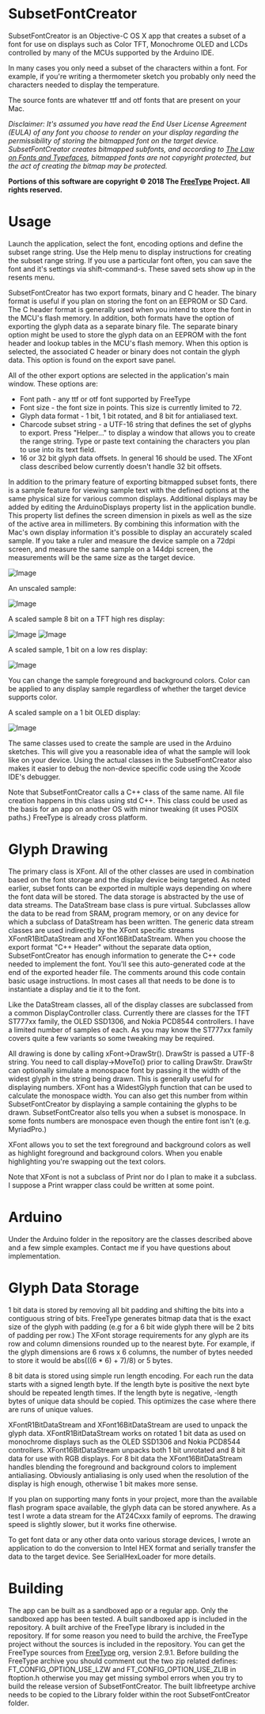# SubsetFontCreator

SubsetFontCreator is an Objective-C OS X app that creates a subset of a font for use on displays such as Color TFT, Monochrome OLED and LCDs controlled by many of the MCUs supported by the Arduino IDE.

In many cases you only need a subset of the characters within a font.  For example, if you're writing a thermometer sketch you probably only need the characters needed to display the temperature.

The source fonts are whatever ttf and otf fonts that are present on your Mac.

<i>Disclaimer: It's assumed you have read the End User License Agreement (EULA) of any font you choose to render on your display regarding the permissibility of storing the bitmapped font on the target device. SubsetFontCreator creates bitmapped subfonts, and according to [The Law on Fonts and Typefaces](https://www.crowdspring.com/blog/font-law-licensing/), bitmapped fonts are not copyright protected, but the act of creating the bitmap may be protected.</i>

<b>Portions of this software are copyright © 2018 The [FreeType](https://www.freetype.org) Project.  All rights reserved.</b>


# Usage
Launch the application, select the font, encoding options and define the subset range string.  Use the Help menu to display instructions for creating the subset range string.  If you use a particular font often, you can save the font and it's settings via shift-command-s.  These saved sets show up in the resents menu.

SubsetFontCreator has two export formats, binary and C header.  The binary format is useful if you plan on storing the font on an EEPROM or SD Card.  The C header format is generally used when you intend to store the font in the MCU's flash memory.  In addition, both formats have the option of exporting the glyph data as a separate binary file.  The separate binary option might be used to store the glyph data on an EEPROM with the font header and lookup tables in the MCU's flash memory.  When this option is selected, the associated C header or binary does not contain the glyph data.  This option is found on the export save panel.

All of the other export options are selected in the application's main window.  These options are:
* Font path - any ttf or otf font supported by FreeType
* Font size - the font size in points.  This size is currently limited to 72.
* Glyph data format - 1 bit, 1 bit rotated, and 8 bit for antialiased text.
* Charcode subset string - a UTF-16 string that defines the set of glyphs to export.  Press "Helper…" to display a window that allows you to create the range string. Type or paste text containing the characters you plan to use into its text field. 
* 16 or 32 bit glyph data offsets.  In general 16 should be used.  The XFont class described below currently doesn't handle 32 bit offsets.

In addition to the primary feature of exporting bitmapped subset fonts, there is a sample feature for viewing sample text with the defined options at the same physical size for various common displays.  Additional displays may be added by editing the ArduinoDisplays property list in the application bundle.  This property list defines the screen dimension in pixels as well as the size of the active area in millimeters.  By combining this information with the Mac's own display information it's possible to display an accurately scaled sample.  If you take a ruler and measure the device sample on a 72dpi screen, and measure the same sample on a 144dpi screen, the measurements will be the same size as the target device. 

![Image](MainWAtLaunch.jpg)

An unscaled sample:

![Image](MainWUnscaledSample.jpg)

A scaled sample 8 bit on a TFT high res display:

![Image](MainWScaledSample.jpg)
![Image](Fly_RGB_Sample.jpg)

A scaled sample, 1 bit on a low res display:

![Image](MainWScaledSample2.jpg)

You can change the sample foreground and background colors.  Color can be applied to any display sample regardless of whether the target device supports color.

A scaled sample on a 1 bit OLED display:

![Image](OLED_Time_Sample.jpg)

The same classes used to create the sample are used in the Arduino sketches.  This will give you a reasonable idea of what the sample will look like on your device.  Using the actual classes in the SubsetFontCreator also makes it easier to debug the non-device specific code using the Xcode IDE's debugger.

Note that SubsetFontCreator calls a C++ class of the same name.  All file creation happens in this class using std C++.  This class could be used as the basis for an app on another OS with minor tweaking (it uses POSIX paths.)  FreeType is already cross platform.

# Glyph Drawing
The primary class is XFont.  All of the other classes are used in combination based on the font storage and the display device being targeted.  As noted earlier, subset fonts can be exported in multiple ways depending on where the font data will be stored.  The data storage is abstracted by the use of data streams.  The DataStream base class is pure virtual.  Subclasses allow the data to be read from SRAM, program memory, or on any device for which a subclass of DataStream has been written.  The generic data stream classes are used indirectly by the XFont specific streams XFontR1BitDataStream and XFont16BitDataStream.  When you choose the export format "C++ Header" without the separate data option, SubsetFontCreator has enough information to generate the C++ code needed to implement the font.  You'll see this auto-generated code at the end of the exported header file.  The comments around this code contain basic usage instructions.  In most cases all that needs to be done is to instantiate a display and tie it to the font.

Like the DataStream classes, all of the display classes are subclassed from a common DisplayController class.  Currently there are classes for the TFT ST777xx family, the OLED SSD1306, and Nokia PCD8544 controllers.  I have a limited number of samples of each.  As you may know the ST777xx family covers quite a few variants so some tweaking may be required.

All drawing is done by calling xFont->DrawStr().  DrawStr is passed a UTF-8 string.  You need to call display->MoveTo() prior to calling DrawStr.  DrawStr can optionally simulate a monospace font by passing it the width of the widest glyph in the string being drawn.  This is generally useful for displaying numbers.  XFont has a WidestGlyph function that can be used to calculate the monospace width.  You can also get this number from within SubsetFontCreator by displaying a sample containing the glyphs to be drawn.  SubsetFontCreator also tells you when a subset is monospace.  In some fonts numbers are monospace even though the entire font isn't (e.g. MyriadPro.)

XFont allows you to set the text foreground and background colors as well as highlight foreground and background colors.  When you enable highlighting you're swapping out the text colors.

Note that XFont is not a subclass of Print nor do I plan to make it a subclass.  I suppose a Print wrapper class could be written at some point.

# Arduino
Under the Arduino folder in the repository are the classes described above and a few simple examples.  Contact me if you have questions about implementation.

# Glyph Data Storage
1 bit data is stored by removing all bit padding and shifting the bits into a contiguous string of bits.  FreeType generates bitmap data that is the exact size of the glyph with padding (e.g for a 6 bit wide glyph there will be 2 bits of padding per row.)  The XFont storage requirements for any glyph are its row and column dimensions rounded up to the nearest byte.  For example, if the glyph dimensions are 6 rows x 6 columns, the number of bytes needed to store it would be abs(((6 * 6) + 7)/8) or 5 bytes.

8 bit data is stored using simple run length encoding.  For each run the data starts with a signed length byte.  If the length byte is positive the next byte should be repeated length times.  If the length byte is negative, -length bytes of unique data should be copied.  This optimizes the case where there are runs of unique values.

XFontR1BitDataStream and XFont16BitDataStream are used to unpack the glyph data.  XFontR1BitDataStream works on rotated 1 bit data as used on monochrome displays such as the OLED SSD1306 and Nokia PCD8544 controllers.  XFont16BitDataStream unpacks both 1 bit unrotated and 8 bit data for use with RGB displays.  For 8 bit data the XFont16BitDataStream handles blending the foreground and background colors to implement antialiasing.  Obviously antialiasing is only used when the resolution of the display is high enough, otherwise 1 bit makes more sense.

If you plan on supporting many fonts in your project, more than the available flash program space available, the glyph data can be stored anywhere.  As a test I wrote a data stream for the AT24Cxxx family of eeproms.  The drawing speed is slightly slower, but it works fine otherwise.

To get font data or any other data onto various storage devices, I wrote an application to do the conversion to Intel HEX format and serially transfer the data to the target device.  See SerialHexLoader for more details.

# Building
The app can be built as a sandboxed app or a regular app.  Only the sandboxed app has been tested.  A built sandboxed app is included in the repository.  A built archive of the FreeType library is included in the repository.  If for some reason you need to build the archive, the FreeType project without the sources is included in the repository.    You can get the FreeType sources from [FreeType](https://download.savannah.gnu.org/releases/freetype/) org, version 2.9.1.  Before building the FreeType archive you should comment out the two zip related defines: FT_CONFIG_OPTION_USE_LZW and FT_CONFIG_OPTION_USE_ZLIB in ftoption.h otherwise you may get missing symbol errors when you try to build the release version of SubsetFontCreator.  The built libfreetype archive needs to be copied to the Library folder within the root SubsetFontCreator folder.

